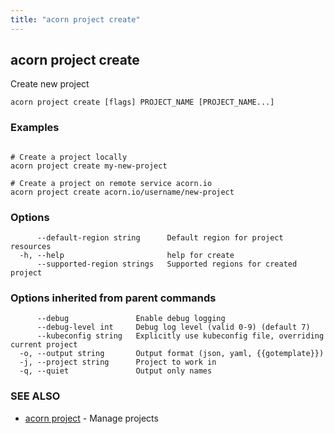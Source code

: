 ```yaml
---
title: "acorn project create"
---
```

## acorn project create

Create new project

```
acorn project create [flags] PROJECT_NAME [PROJECT_NAME...]
```

### Examples

```

# Create a project locally
acorn project create my-new-project

# Create a project on remote service acorn.io
acorn project create acorn.io/username/new-project

```

### Options

```
      --default-region string      Default region for project resources
  -h, --help                       help for create
      --supported-region strings   Supported regions for created project
```

### Options inherited from parent commands

```
      --debug               Enable debug logging
      --debug-level int     Debug log level (valid 0-9) (default 7)
      --kubeconfig string   Explicitly use kubeconfig file, overriding current project
  -o, --output string       Output format (json, yaml, {{gotemplate}})
  -j, --project string      Project to work in
  -q, --quiet               Output only names
```

### SEE ALSO

* [acorn project](acorn_project.md)	 - Manage projects


